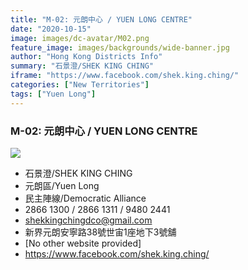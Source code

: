 ```yaml
---
title: "M-02: 元朗中心 / YUEN LONG CENTRE"
date: "2020-10-15"
image: images/dc-avatar/M02.png
feature_image: images/backgrounds/wide-banner.jpg
author: "Hong Kong Districts Info"
summary: "石景澄/SHEK KING CHING"
iframe: "https://www.facebook.com/shek.king.ching/"
categories: ["New Territories"]
tags: ["Yuen Long"]
---
```


### M-02: 元朗中心 / YUEN LONG CENTRE  
![](/images/dc-avatar/M02.png)  

 - 石景澄/SHEK KING CHING  
 - 元朗區/Yuen Long  
 - 民主陣線/Democratic Alliance  
 - 2866 1300 / 2866 1311 / 9480 2441  
 - shekkingchingdco@gmail.com  
 - 新界元朗安寧路38號世宙1座地下3號舖  
 - [No other website provided]  
 - https://www.facebook.com/shek.king.ching/
